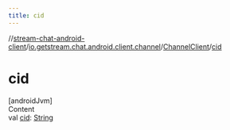 ```yaml
---
title: cid
---
```

//[stream-chat-android-client](../../../index.md)/[io.getstream.chat.android.client.channel](../index.md)/[ChannelClient](index.md)/[cid](cid.md)



# cid  
[androidJvm]  
Content  
val [cid](cid.md): [String](https://kotlinlang.org/api/latest/jvm/stdlib/kotlin/-string/index.html)  




